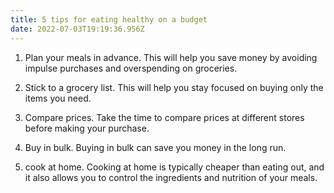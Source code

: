 ```yaml
---
title: 5 tips for eating healthy on a budget
date: 2022-07-03T19:19:36.956Z
---
```


1. Plan your meals in advance. This will help you save money by avoiding impulse purchases and overspending on groceries.

2. Stick to a grocery list. This will help you stay focused on buying only the items you need.

3. Compare prices. Take the time to compare prices at different stores before making your purchase.

4. Buy in bulk. Buying in bulk can save you money in the long run.

5. cook at home. Cooking at home is typically cheaper than eating out, and it also allows you to control the ingredients and nutrition of your meals.
